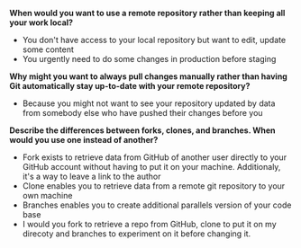 **When would you want to use a remote repository rather than keeping all your work local?**
* You don't have access to your local repository but want to edit, update some content
* You urgently need to do some changes in production before staging


**Why might you want to always pull changes manually rather than having Git automatically stay up-to-date with your remote repository?**
* Because you might not want to see your repository updated by data from somebody else who have pushed their changes before you

**Describe the differences between forks, clones, and branches. When would you use one instead of another?**

* Fork exists to retrieve data from GitHub of another user directly to your GitHub account without having to put it on your machine. Additionaly, it's a way to leave a link to the author
* Clone enables you to retrieve data from a remote git repository to your own machine
* Branches enables you to create additional parallels version of your code base
* I would you fork to retrieve a repo from GitHub, clone to put it on my direcoty and branches to experiment on it before changing it.


